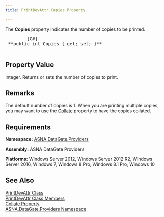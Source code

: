 ```yaml
---
title: PrintDevAttr.Copies Property

---
```


The **Copies** property indicates the number of copies to be printed.
<pre class="prettyprint">        <span class="lang">[C#]</span>
 **public int Copies { get; set; }** 
      </pre>

## Property Value

Integer. Returns or sets the number of copies to print. 
## Remarks

The default number of copies is 1. When you are printing multiple copies, you may want to use the [Collate](print-dev-attr-class-collate-property.html) property to have the copies collated.
## Requirements

**Namespace:** [ ASNA.DataGate.Providers](datagate-providers-namespace.html) 

**Assembly:** ASNA DataGate Providers

**Platforms:** Windows Server 2012, Windows Server 2012 R2, Windows Server 2016, Windows 7, Windows 8 Pro, Windows 8.1 Pro, Windows 10
## See Also


[PrintDevAttr Class](print-dev-attr-class.html)
      <br />
[PrintDevAttr Class Members](print-dev-attr-members.html)
      <br />
[Collate Property](print-dev-attr-class-collate-property.html)
      <br />
[ASNA.DataGate.Providers Namespace](datagate-providers-namespace.html)

